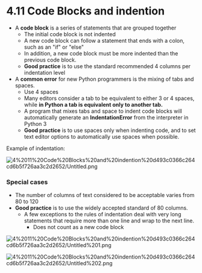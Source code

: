 # 4.11 Code Blocks and indention

- A **code block** is a series of statements that are grouped together
    - The initial code block is not indented
    - A new code block can follow a statement that ends with a colon, such as an "if" or "else"
    - In addition, a new code block must be more indented than the previous code block.
    - **Good practice** is to use the standard recommended 4 columns per indentation level
- A **common error** for new Python programmers is the mixing of tabs and spaces.
    - Use 4 spaces
    - Many editors consider a tab to be equivalent to either 3 or 4 spaces, while **in Python a tab is equivalent only to another tab.**
    - A program that mixes tabs and space to indent code blocks will automatically generate an **IndentationError** from the interpreter in Python 3
    - **Good practice** is to use spaces only when indenting code, and to set text editor options to automatically use spaces when possible.

Example of indentation:

![4%2011%20Code%20Blocks%20and%20indention%20d493c0366c264cd6b5f726aa3c2d2652/Untitled.png](4.11.png)

### Special cases

- The number of columns of text considered to be acceptable varies from 80 to 120
- **Good practice** is to use the widely accepted standard of 80 columns.
    - A few exceptions to the rules of indentation deal with very long statements that require more than one line and wrap to the next line.
        - Does not count as a new code block

![4%2011%20Code%20Blocks%20and%20indention%20d493c0366c264cd6b5f726aa3c2d2652/Untitled%201.png](4.11.1.png)

![4%2011%20Code%20Blocks%20and%20indention%20d493c0366c264cd6b5f726aa3c2d2652/Untitled%202.png](4.11.2.png)